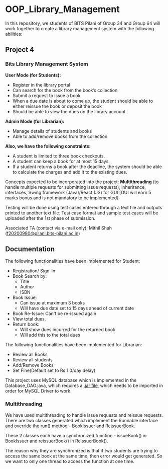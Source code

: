 # OOP_Library_Management
In this repository, we students of BITS Pilani of Group 34 and Group 64 will work together to create a library management system with the following abilities:

## Project 4
### Bits Library Management System

**User Mode (for Students):**
+ Register in the library portal
+ Can search for the book from the book’s collection
+ Submit a request to issue a book
+ When a due date is about to come up, the student should be able to either reissue the book or deposit the book
+ Should be able to view the dues on the library account.

**Admin Mode (for Librarian):**
+ Manage details of students and books
+ Able to add/remove books from the collection 

**Also, we have the following constraints:**
+ A student is limited to three book checkouts.
+ A student can keep a book for at most 15 days.
+ If a student returns a book after the deadline, the system should be able to calculate the charges and add it to the existing dues.

Concepts expected to be incorporated into the project: **Multithreading** (to handle multiple requests for submitting issue requests), inheritance, interfaces, Swing framework (Java)/React (JS) for GUI [GUI will earn 5 marks bonus and is not mandatory to be implemented]

Testing will be done using test cases entered through a text file and outputs printed to another text file. Test case format and sample test cases will be uploaded after the 1st phase of submission.

Associated TA (contact via e-mail only): Mithil Shah (f20200980@pilani.bits-pilani.ac.in)


## Documentation

The following functionalities have been implemented for Student:
+ Registration/ Sign-In
+ Book Search by:
  + Title
  + Author
  + ISBN
+ Book Issue:
  + Can issue at maximum 3 books
  + Will have due date set to 15 days ahead of current date
+ Book Re-Issue: Can't be re-issued again
+ View total dues.
+ Return book:
  + Will show dues incurred for the returned book
  + Will add this to the total dues

The following functionalities have been implemented for Librarian:
+ Review all Books
+ Review all students
+ Add/Remove Books
+ Set Fine(Default set to Rs 1.0/day delay)

This project uses MySQL database which is implemented in the Database_DAO.java, which requires a [.jar file](https://repo1.maven.org/maven2/mysql/mysql-connector-java/8.0.30/mysql-connector-java-8.0.30.jar), which needs to be imported in order for MySQL Driver to work.

### Multithreading

We have used multithreading to handle issue requests and reissue requests.
There are two classes generated which implement the Runnable interface
and override the run() method - BookIssuer and ReissuerBook.

These 2 classes each have a synchronized function - issueBook() in BookIssuer and 
reissuerBook() in ReissuerBook().

The reason why they are synchronized is that if two students are trying to access the same book
at the same time, then error would get generated. So we want to only one thread to access the function
at one time.